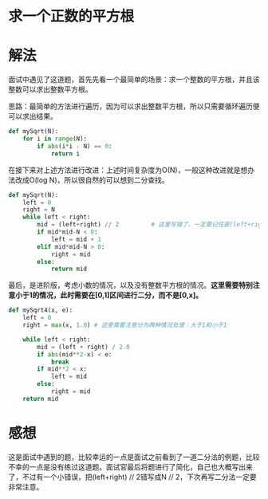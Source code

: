 # 求一个正数的平方根

# 解法

面试中遇见了这道题，首先先看一个最简单的场景：求一个整数的平方根，并且该整数可以求出整数平方根。

思路：最简单的方法进行遍历，因为可以求出整数平方根，所以只需要循环遍历便可以求出结果。

```python
def mySqrt(N):
    for i in range(N):
        if abs(i*i - N) == 0:
            return i
```

在接下来对上述方法进行改进：上述时间复杂度为O(N)，一般这种改进就是想办法改成O(log N)，所以很自然的可以想到二分查找。

```python
def mySqrt(N):
    left = 0
    right = N
    while left < right:
        mid = (left+right) // 2         # 这里写错了，一定要记住是(left+right) // 2，而不是N // 2
        if mid*mid-N < 0:
            left = mid + 1
        elif mid*mid-N > 0:
            right = mid
        else:
            return mid
```

最后，是进阶版，考虑小数的情况，以及没有整数平方根的情况。**这里需要特别注意小于1的情况，此时需要在[0,1]区间进行二分，而不是[0,x]。**

```python
def mySqrt4(x, e):
    left = 0
    right = max(x, 1.0) # 这里需要注意分为两种情况处理：大于1和小于1

    while left < right:
        mid = (left + right) / 2.0
        if abs(mid**2-x) < e:
            break
        if mid**2 < x:
            left = mid
        else:
            right = mid
    return mid
```

# 感想

这是面试中遇到的题，比较幸运的一点是面试之前看到了一道二分法的例题，比较不幸的一点是没有练过这道题。面试官最后将题进行了简化，自己也大概写出来了，不过有一个小错误，把(left+right) // 2错写成N // 2，下次再写二分法一定要非常注意。
